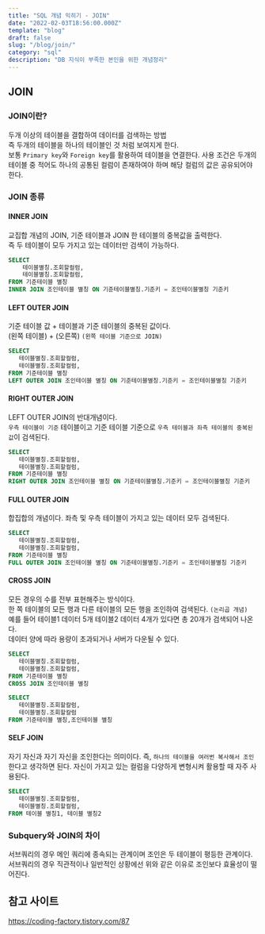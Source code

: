 ```yaml
---
title: "SQL 개념 익히기 - JOIN"
date: "2022-02-03T18:56:00.000Z"
template: "blog"
draft: false
slug: "/blog/join/"
category: "sql"
description: "DB 지식이 부족한 본인을 위한 개념정리"
---
```



## JOIN
### JOIN이란?
두개 이상의 테이블을 결합하여 데이터를 검색하는 방법   
즉 두개의 테이블을 하나의 테이블인 것 처럼 보여지게 한다.   
보통 `Primary key`와 `Foreign key`를 활용하여 테이블을 연결한다.
사용 조건은 두개의 테이블 중 적어도 하나의 공통된 컬럼이 존재하여야 하며 해당 컬럼의 값은 공유되어야 한다.
### JOIN 종류
#### INNER JOIN
교집합 개념의 JOIN, 기준 테이블과 JOIN 한 테이블의 중복값을 출력한다.   
즉 두 테이블이 모두 가지고 있는 데이터만 검색이 가능하다.
```sql
SELECT 
    테이블별칭.조회할컬럼,
    테이블별칭.조회할컬럼,
FROM 기준테이블 별칭
INNER JOIN 조인테이블 별칭 ON 기준테이블별칭.기준키 = 조인테이블별칭 기준키
```
#### LEFT OUTER JOIN
기준 테이블 값 + 테이블과 기준 테이블의 중복된 값이다.    
(왼쪽 테이블)  + (오른쪽) `(왼쪽 테이블 기준으로 JOIN)`
 ```sql
SELECT 
    테이블별칭.조회할컬럼,
    테이블별칭.조회할컬럼,
FROM 기준테이블 별칭
LEFT OUTER JOIN 조인테이블 별칭 ON 기준테이블별칭.기준키 = 조인테이블별칭 기준키
```
#### RIGHT OUTER JOIN
LEFT OUTER JOIN의 반대개념이다.   
`우측 테이블이 기준` 테이블이고 기준 테이블 기준으로 `우측 테이블과 좌측 테이블의 중복된 값`이 검색된다.
 ```sql
SELECT 
    테이블별칭.조회할컬럼,
    테이블별칭.조회할컬럼,
FROM 기준테이블 별칭
RIGHT OUTER JOIN 조인테이블 별칭 ON 기준테이블별칭.기준키 = 조인테이블별칭 기준키
```
#### FULL OUTER JOIN
합집합의 개념이다. 좌측 및 우측 테이블이 가지고 있는 데이터 모두 검색된다.
 ```sql
SELECT 
    테이블별칭.조회할컬럼,
    테이블별칭.조회할컬럼,
FROM 기준테이블 별칭
FULL OUTER JOIN 조인테이블 별칭 ON 기준테이블별칭.기준키 = 조인테이블별칭 기준키
```
#### CROSS JOIN
모든 경우의 수를 전부 표현해주는 방식이다.   
한 쪽 테이블의 모든 행과 다른 테이블의 모든 행을 조인하여 검색된다. `(논리곱 개념)`   
예를 들어 테이블1 데이터 5개 테이블2 데이터 4개가 있다면 총 20개가 검색되어 나온다.   
데이터 양에 따라 용량이 초과되거나 서버가 다운될 수 있다.
 ```sql
SELECT 
    테이블별칭.조회할컬럼,
    테이블별칭.조회할컬럼,
FROM 기준테이블 별칭
CROSS JOIN 조인테이블 별칭

SELECT
    테이블별칭.조회할칼럼,
    테이블별칭.조회할칼럼
FROM 기준테이블 별칭,조인테이블 별칭
```
#### SELF JOIN
자기 자신과 자기 자신을 조인한다는 의미이다. 즉, `하나의 테이블을 여러번 복사해서 조인`한다고 생각하면 된다. 자신이 가지고 있는 컬럼을 다양하게 변형시켜 활용할 때 자주 사용된다.
 ```sql
SELECT 
    테이블별칭.조회할컬럼,
    테이블별칭.조회할컬럼,
FROM 테이블 별칭1, 테이블 별칭2
```
### Subquery와 JOIN의 차이
서브쿼리의 경우 메인 쿼리에 종속되는 관계이며 조인은 두 테이블이 평등한 관계이다.   
서브쿼리의 경우 직관적이나 일반적인 상황에선 위와 같은 이유로 조인보다 효율성이 떨어진다.

## 참고 사이트
https://coding-factory.tistory.com/87